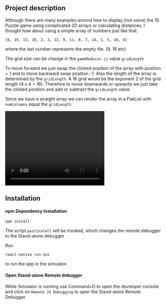 ## Project description

Although there are many examples around how to display (not solve) the 15 Puzzle game using complicated 2D arrays or calculating distances, I thought how about using a simple array of numbers just like that:

```
[6, 15, 13, 10, 2, 3, 12, 9, 11, 8, 7, 14, 1, 5, 16, 4]
```

where the last number represents the empty tile. (9, 16 etc)

The grid size can be change in the `gameReducer.js` value `gridLength`

To move forward we just swap the clicked position of the array with position + 1 and to move backward swap position -1. Also the length of the array is determined by the `gridLength`. A 16 grid would be the exponent 2 of the grid length (4 x 4 = 16). Therefore to move downwards or upwards we just take the clicked position and add or subtract the `gridLength` value.

Since we have a straight array we can render the array in a FlatList with `numColumns` equal the `gridLength`.

<video width="320" height="240" controls>
    <source src="https://github.com/dittmarconsulting/SimpleBoss/blob/master/docs/SimpleBoss.mp4" type="video/mp4">
</video>

## Installation

#### npm Dependency Installation

```
npm install
```

The script `postinstall` will be invoked, which changes the remote debugger to the Stand-alone debugger

Run

```
react-native run-ios
```

to run the app in the simulator.

#### Open Stand-alone Remote debugger

 While Simulator is running use Command+D to open the developer console and click on `Remote JS Debugging` to open the Stand-alone Remote Debugger
